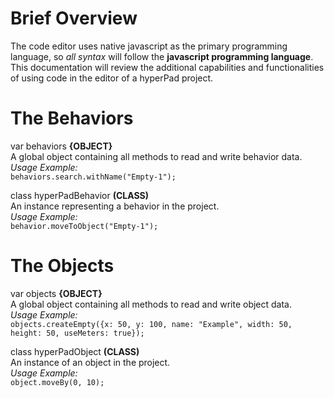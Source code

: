 # Brief Overview
The code editor uses native javascript as the primary programming language, so *all syntax* will follow the **javascript programming language**.
This documentation will review the additional capabilities and functionalities of using code in the editor of a hyperPad project.

# The Behaviors
var behaviors **{OBJECT}**<br>
A global object containing all methods to read and write behavior data.<br>
*Usage Example:* <br>
`behaviors.search.withName("Empty-1");`

class hyperPadBehavior **(CLASS)**<br>
An instance representing a behavior in the project.<br>
*Usage Example:* <br>
`behavior.moveToObject("Empty-1");` 

# The Objects
var objects **{OBJECT}**<br>
A global object containing all methods to read and write object data.<br>
*Usage Example:* <br>
`objects.createEmpty({x: 50, y: 100, name: "Example", width: 50, height: 50, useMeters: true});`

class hyperPadObject **(CLASS)**<br>
An instance of an object in the project.<br>
*Usage Example:* <br>
`object.moveBy(0, 10);`
